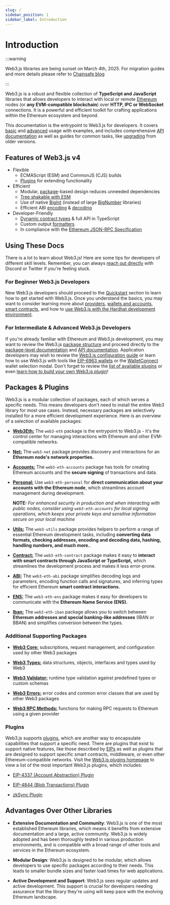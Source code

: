 ```yaml
---
slug: /
sidebar_position: 1
sidebar_label: Introduction
---
```


# Introduction

:::warning

Web3.js libraries are being sunset on March 4th, 2025. For migration guides and more details please refer to [Chainsafe blog](https://blog.chainsafe.io/web3-js-sunset/)

:::

Web3.js is a robust and flexible collection of **TypeScript and JavaScript** libraries that allows developers to interact with local or remote [Ethereum](https://ethereum.org/en/) nodes (or **any EVM-compatible blockchain**) over **HTTP, IPC or WebSocket** connections. It is a powerful and efficient toolkit for crafting applications within the Ethereum ecosystem and beyond.

This documentation is the entrypoint to Web3.js for developers. It covers [basic](/guides/getting_started/quickstart) and [advanced](/guides/dapps/lightweight-dapp) usage with examples, and includes comprehensive [API documentation](/api) as well as guides for common tasks, like [upgrading](/guides/web3_upgrade_guide) from older versions.

## Features of Web3.js v4

-   Flexible
    -   ECMAScript (ESM) and CommonJS (CJS) builds
    -   [Plugins](/guides/web3_plugin_guide/) for extending functionality
-   Efficient
    -   Modular, [package](/#packages)-based design reduces unneeded dependencies
    -   [Tree shakable with ESM](/guides/advanced/tree_shaking)
    -   Use of native [BigInt](https://developer.mozilla.org/en-US/docs/Web/JavaScript/Reference/Global_Objects/BigInt) (instead of large [BigNumber](https://mikemcl.github.io/bignumber.js/) libraries)
    -   Efficient ABI [encoding](/api/web3-eth-abi/function/encodeFunctionCall) & [decoding](/api/web3-eth-abi/function/decodeParameter)
-   Developer-Friendly
    -   [Dynamic contract types](/guides/smart_contracts/infer_contract_types/) & full API in TypeScript
    -   Custom output [formatters](https://docs.web3js.org/api/web3-utils/function/format)
    -   In compliance with the [Ethereum JSON-RPC Specification](https://ethereum.github.io/execution-apis/api-documentation/)

## Using These Docs

There is a lot to learn about Web3.js! Here are some tips for developers of different skill levels. Remember, you can always [reach out directly](/guides/feedback/#urgent-questions-or-concerns) with Discord or Twitter if you're feeling stuck.

### For Beginner Web3.js Developers

New Web3.js developers should proceed to the [Quickstart](/guides/getting_started/quickstart) section to learn how to get started with Web3.js. Once you understand the basics, you may want to consider learning more about [providers](/guides/web3_providers_guide/), [wallets and accounts](/guides/wallet), [smart contracts](/guides/smart_contracts/smart_contracts_guide), and how to [use Web3.js with the Hardhat development environment](/guides/hardhat_tutorial).

### For Intermediate & Advanced Web3.js Developers

If you're already familiar with Ethereum and Web3.js development, you may want to review the Web3.js [package structure](#packages--plugins) and proceed directly to the [package-level documentation](/libdocs/ABI) and [API documentation](/api). Application developers may wish to review the [Web3.js configuration guide](/guides/web3_config) or learn how to use Web3.js with tools like [EIP-6963 wallets](/guides/dapps/intermediate-dapp) or the [WalletConnect](/guides/dapps/web3_modal_guide) wallet selection modal. Don't forget to review the [list of available plugins](https://web3js.org/plugins) or even [learn how to build your own Web3.js plugin](/guides/web3_plugin_guide/plugin_authors)!

## Packages & Plugins

Web3.js is a modular collection of packages, each of which serves a specific needs. This means developers don't need to install the entire Web3 library for most use cases. Instead, necessary packages are selectively installed for a more efficient development experience. Here is an overview of a selection of available packages:

-   [**Web3Eth:**](/libdocs/Web3Eth) The `web3-eth` package is the entrypoint to Web3.js - it's the control center for managing interactions with Ethereum and other EVM-compatible networks.

-   [**Net:**](/libdocs/Net) The `web3-net` package provides discovery and interactions for an **Ethereum node's network properties.**

-   [**Accounts:**](/libdocs/Accounts) The `web3-eth-accounts` package has tools for creating Ethereum accounts and the **secure signing** of transactions and data.

-   [**Personal:**](/libdocs/Personal) Use `web3-eth-personal` for **direct communication about your accounts with the Ethereum node**, which streamlines account management during development.

    **NOTE:** _For enhanced security in production and when interacting with public nodes, consider using `web3-eth-accounts` for local signing operations, which keeps your private keys and sensitive information secure on your local machine_

-   [**Utils:**](/libdocs/Utils) The `web3-utils` package provides helpers to perform a range of essential Ethereum development tasks, including **converting data formats, checking addresses, encoding and decoding data, hashing, handling numbers, and much more.**.

-   [**Contract:**](/libdocs/Contract) The `web3-eth-contract` package makes it easy to **interact with smart contracts through JavaScript or TypeScript,** which streamlines the development process and makes it less error-prone.

-   [**ABI:**](/libdocs/ABI) The `web3-eth-abi` package simplifies decoding logs and parameters, encoding function calls and signatures, and inferring types for efficient Ethereum **smart contract interactions.**

-   [**ENS:**](/libdocs/ENS) The `web3-eth-ens` package makes it easy for developers to communicate with the **Ethereum Name Service (ENS).**

-   [**Iban:**](/libdocs/Iban) The `web3-eth-iban` package allows you to switch between **Ethereum addresses and special banking-like addresses** (IBAN or BBAN) and simplifies conversion between the types.

### Additional Supporting Packages

-   [**Web3 Core:**](/api/web3-core) subscriptions, request management, and configuration used by other Web3 packages

-   [**Web3 Types:**](/api/web3-types) data structures, objects, interfaces and types used by Web3

-   [**Web3 Validator:**](/api/web3-validator) runtime type validation against predefined types or custom schemas

-   [**Web3 Errors:**](/api/web3-errors) error codes and common error classes that are used by other Web3 packages

-   [**Web3 RPC Methods:**](/api/web3/namespace/rpcMethods) functions for making RPC requests to Ethereum using a given provider

### Plugins

Web3.js supports [plugins](/guides/web3_plugin_guide/), which are another way to encapsulate capabilities that support a specific need. There are plugins that exist to support native features, like those described by [EIPs](https://eips.ethereum.org/) as well as plugins that are designed to support specific smart contracts, middleware, or even other Ethereum-compatible networks. Visit the [Web3.js plugins homepage](https://web3js.org/plugins) to view a list of the most important Web3.js plugins, which includes:

-   [EIP-4337 (Account Abstraction) Plugin](https://www.npmjs.com/package/@chainsafe/web3-plugin-eip4337)

-   [EIP-4844 (Blob Transactions) Plugin](https://www.npmjs.com/package/web3-plugin-blob-tx)

-   [zkSync Plugin](https://www.npmjs.com/package/web3-plugin-zksync)

## Advantages Over Other Libraries

-   **Extensive Documentation and Community**: Web3.js is one of the most established Ethereum libraries, which means it benefits from extensive documentation and a large, active community. Web3.js is widely adopted and has been thoroughly tested in various production environments, and is compatible with a broad range of other tools and services in the Ethereum ecosystem.

-   **Modular Design**: Web3.js is designed to be modular, which allows developers to use specific packages according to their needs. This leads to smaller bundle sizes and faster load times for web applications.

-   **Active Development and Support**: Web3.js sees regular updates and active development. This support is crucial for developers needing assurance that the library they're using will keep pace with the evolving Ethereum landscape.
